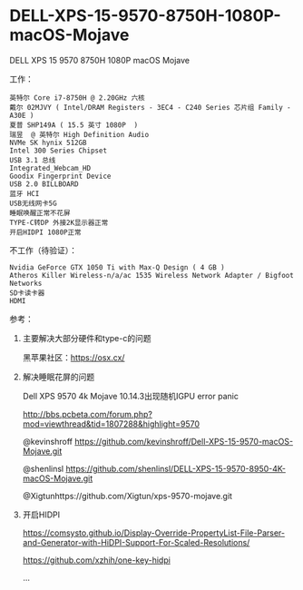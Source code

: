 # DELL-XPS-15-9570-8750H-1080P-macOS-Mojave
DELL XPS 15 9570 8750H 1080P macOS Mojave

工作：

    英特尔 Core i7-8750H @ 2.20GHz 六核
    戴尔 02MJVY ( Intel/DRAM Registers - 3EC4 - C240 Series 芯片组 Family - A30E )
    夏普 SHP149A ( 15.5 英寸 1080P  )
    瑞昱  @ 英特尔 High Definition Audio
    NVMe SK hynix 512GB
    Intel 300 Series Chipset
    USB 3.1 总线
    Integrated_Webcam_HD
    Goodix Fingerprint Device
    USB 2.0 BILLBOARD 
    蓝牙 HCI
    USB无线网卡5G
    睡眠唤醒正常不花屏
    TYPE-C转DP 外接2K显示器正常
    开启HIDPI 1080P正常


不工作（待验证）：

    Nvidia GeForce GTX 1050 Ti with Max-Q Design ( 4 GB )
    Atheros Killer Wireless-n/a/ac 1535 Wireless Network Adapter / Bigfoot Networks
    SD卡读卡器
    HDMI




参考：

1. 主要解决大部分硬件和type-c的问题

    黑苹果社区：https://osx.cx/ 

2. 解决睡眠花屏的问题

    Dell XPS 9570 4k Mojave 10.14.3出现随机IGPU error panic 
    
    http://bbs.pcbeta.com/forum.php?mod=viewthread&tid=1807288&highlight=9570
    
    @kevinshroff  https://github.com/kevinshroff/Dell-XPS-15-9570-macOS-Mojave.git
    
    @shenlinsl https://github.com/shenlinsl/DELL-XPS-15-9570-8950-4K-macOS-Mojave.git
    
    @Xigtunhttps://github.com/Xigtun/xps-9570-mojave.git
    
3. 开启HIDPI

    https://comsysto.github.io/Display-Override-PropertyList-File-Parser-and-Generator-with-HiDPI-Support-For-Scaled-Resolutions/
    
    https://github.com/xzhih/one-key-hidpi
    
    ...
